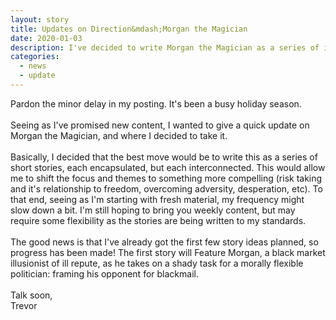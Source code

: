 ```yaml
---
layout: story
title: Updates on Direction&mdash;Morgan the Magician
date: 2020-01-03
description: I've decided to write Morgan the Magician as a series of interconnected short stories.
categories: 
  - news
  - update
---
```


Pardon the minor delay in my posting. It's been a busy holiday season. 
<br><br>
Seeing as I've promised new content, I wanted to give a quick update on Morgan the Magician, and where I decided to take it. 
<br><br>
Basically, I decided that the best move would be to write this as a series of short stories, each encapsulated, but each interconnected. This would allow me to shift the focus and themes to something more compelling (risk taking and it's relationship to freedom, overcoming adversity, desperation, etc). To that end, seeing as I'm starting with fresh material, my frequency might slow down a bit. I'm still hoping to bring you weekly content, but may require some flexibility as the stories are being written to my standards. 
<br><br>
The good news is that I've already got the first few story ideas planned, so progress has been made! The first story will Feature Morgan, a black market illusionist of ill repute, as he takes on a shady task for a morally flexible politician: framing his opponent for blackmail. 
<br><br>
Talk soon,<br>
Trevor